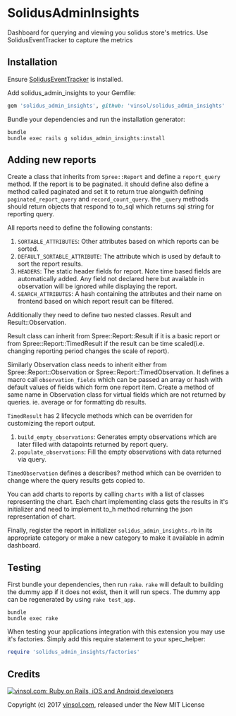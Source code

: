 SolidusAdminInsights
==============

Dashboard for querying and viewing you solidus store's metrics. Use SolidusEventTracker to capture the metrics

Installation
------------

Ensure [SolidusEventTracker](https://github.com/vinsol/solidus_events_tracker) is installed.


Add solidus_admin_insights to your Gemfile:

```ruby
gem 'solidus_admin_insights', github: 'vinsol/solidus_admin_insights'
```

Bundle your dependencies and run the installation generator:

```shell
bundle
bundle exec rails g solidus_admin_insights:install
```

Adding new reports
-------------------

Create a class that inherits from `Spree::Report` and define a `report_query` method. If the report is to be paginated. it should define also define a method called paginated and set it to return true alongwith defining `paginated_report_query` and `record_count_query`. the `_query` methods should return objects that respond to to_sql which returns sql string for reporting query.

All reports need to define the following constants:
1.  `SORTABLE_ATTRIBUTES`: Other attributes based on which reports can be sorted.
2.  `DEFAULT_SORTABLE_ATTRIBUTE`: The attribute which is used by default to sort the report results.
3.  `HEADERS`: The static header fields for report. Note time based fields are automatically added. Any field not declared here but available in observation will be ignored while displaying the report.
4.  `SEARCH_ATTRIBUTES`: A hash containing the attributes and their name on frontend based on which report result can be filtered.

Additionally they need to define two nested classes. Result and Result::Observation.

Result class can inherit from Spree::Report::Result if it is a basic report or from Spree::Report::TimedResult if the result can be time scaled(i.e. changing reporting period changes the scale of report).

Similarly Observation class needs to inherit either from Spree::Report::Observation or Spree::Report::TimedObservation. It defines a macro call `observation_fields` which can be passed an array or hash with default values of fields which form one report item. Create a method of same name in Observation class for virtual fields which are not returned by queries. ie. average or for formatting db results.

`TimedResult` has 2 lifecycle methods which can be overriden for customizing the report output.
1. `build_empty_observations`: Generates empty observations which are later filled with datapoints returned by report query.
2. `populate_observations`: Fill the empty observations with data returned via query.

`TimedObservation` defines a describes? method which can be overriden to change where the query results gets copied to.

You can add charts to reports by calling `charts` with a list of classes representing the chart. Each chart implementing class gets the results in it's initializer and need to implement to_h method returning the json representation of chart.

Finally, register the report in initializer `solidus_admin_insights.rb` in its appropriate category or make a new category to make it available in admin dashboard.

Testing
-------

First bundle your dependencies, then run `rake`. `rake` will default to building the dummy app if it does not exist, then it will run specs. The dummy app can be regenerated by using `rake test_app`.

```shell
bundle
bundle exec rake
```

When testing your applications integration with this extension you may use it's factories.
Simply add this require statement to your spec_helper:

```ruby
require 'solidus_admin_insights/factories'
```

Credits
-------

[![vinsol.com: Ruby on Rails, iOS and Android developers](http://vinsol.com/vin_logo.png "Ruby on Rails, iOS and Android developers")](http://vinsol.com)

Copyright (c) 2017 [vinsol.com](http://vinsol.com "Ruby on Rails, iOS and Android developers"), released under the New MIT License
